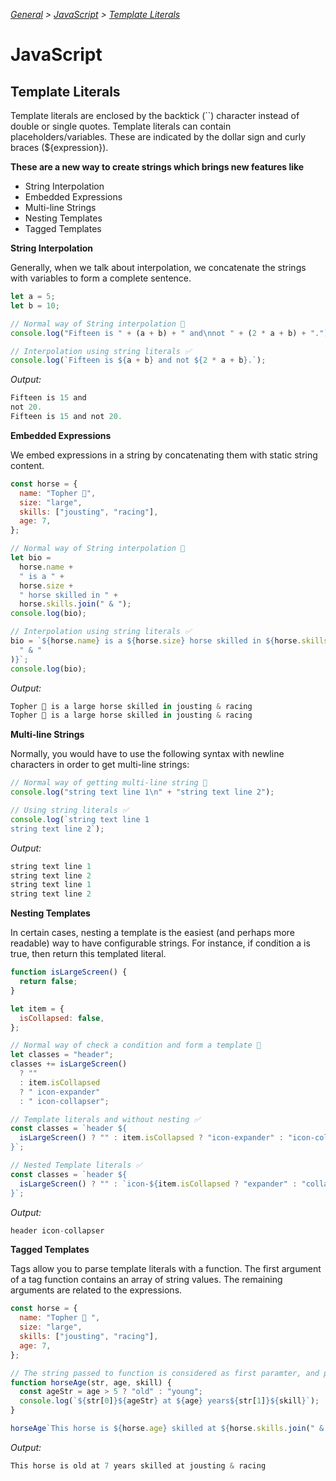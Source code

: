 _[General](../README.md) > [JavaScript](./main.md) > [Template Literals](./TemplateLiterals.md)_

# **JavaScript**

## **Template Literals**

Template literals are enclosed by the backtick (``) character instead of double or single quotes. Template literals can contain placeholders/variables. These are indicated by the dollar sign and curly braces (\${expression}).

**These are a new way to create strings which brings new features like**

- String Interpolation
- Embedded Expressions
- Multi-line Strings
- Nesting Templates
- Tagged Templates

**String Interpolation**

Generally, when we talk about interpolation, we concatenate the strings with variables to form a complete sentence.

```javascript
let a = 5;
let b = 10;

// Normal way of String interpolation 💩
console.log("Fifteen is " + (a + b) + " and\nnot " + (2 * a + b) + ".");

// Interpolation using string literals ✅
console.log(`Fifteen is ${a + b} and not ${2 * a + b}.`);
```

_Output:_

```javascript
Fifteen is 15 and
not 20.
Fifteen is 15 and not 20.
```

**Embedded Expressions**

We embed expressions in a string by concatenating them with static string content.

```javascript
const horse = {
  name: "Topher 🐴",
  size: "large",
  skills: ["jousting", "racing"],
  age: 7,
};

// Normal way of String interpolation 💩
let bio =
  horse.name +
  " is a " +
  horse.size +
  " horse skilled in " +
  horse.skills.join(" & ");
console.log(bio);

// Interpolation using string literals ✅
bio = `${horse.name} is a ${horse.size} horse skilled in ${horse.skills.join(
  " & "
)}`;
console.log(bio);
```

_Output:_

```javascript
Topher 🐴 is a large horse skilled in jousting & racing
Topher 🐴 is a large horse skilled in jousting & racing
```

**Multi-line Strings**

Normally, you would have to use the following syntax with newline characters in order to get multi-line strings:

```javascript
// Normal way of getting multi-line string 💩
console.log("string text line 1\n" + "string text line 2");

// Using string literals ✅
console.log(`string text line 1
string text line 2`);
```

_Output:_

```javascript
string text line 1
string text line 2
string text line 1
string text line 2
```

**Nesting Templates**

In certain cases, nesting a template is the easiest (and perhaps more readable) way to have configurable strings. For instance, if condition a is true, then return this templated literal.

```javascript
function isLargeScreen() {
  return false;
}

let item = {
  isCollapsed: false,
};

// Normal way of check a condition and form a template 💩
let classes = "header";
classes += isLargeScreen()
  ? ""
  : item.isCollapsed
  ? " icon-expander"
  : " icon-collapser";

// Template literals and without nesting ✅
const classes = `header ${
  isLargeScreen() ? "" : item.isCollapsed ? "icon-expander" : "icon-collapser"
}`;

// Nested Template literals ✅
const classes = `header ${
  isLargeScreen() ? "" : `icon-${item.isCollapsed ? "expander" : "collapser"}`
}`;
```

_Output:_

```javascript
header icon-collapser
```

**Tagged Templates**

Tags allow you to parse template literals with a function. The first argument of a tag function contains an array of string values. The remaining arguments are related to the expressions.

```javascript
const horse = {
  name: "Topher 🐴 ",
  size: "large",
  skills: ["jousting", "racing"],
  age: 7,
};

// The string passed to function is considered as first paramter, and provided expressions are the following parameters
function horseAge(str, age, skill) {
  const ageStr = age > 5 ? "old" : "young";
  console.log(`${str[0]}${ageStr} at ${age} years${str[1]}${skill}`);
}

horseAge`This horse is ${horse.age} skilled at ${horse.skills.join(" & ")}`;
```

_Output:_

```javascript
This horse is old at 7 years skilled at jousting & racing
```
